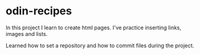 # odin-recipes

In this project I learn to create html pages. 
I've practice inserting links, images and lists.

Learned how to set a repository and how to commit files during the project. 